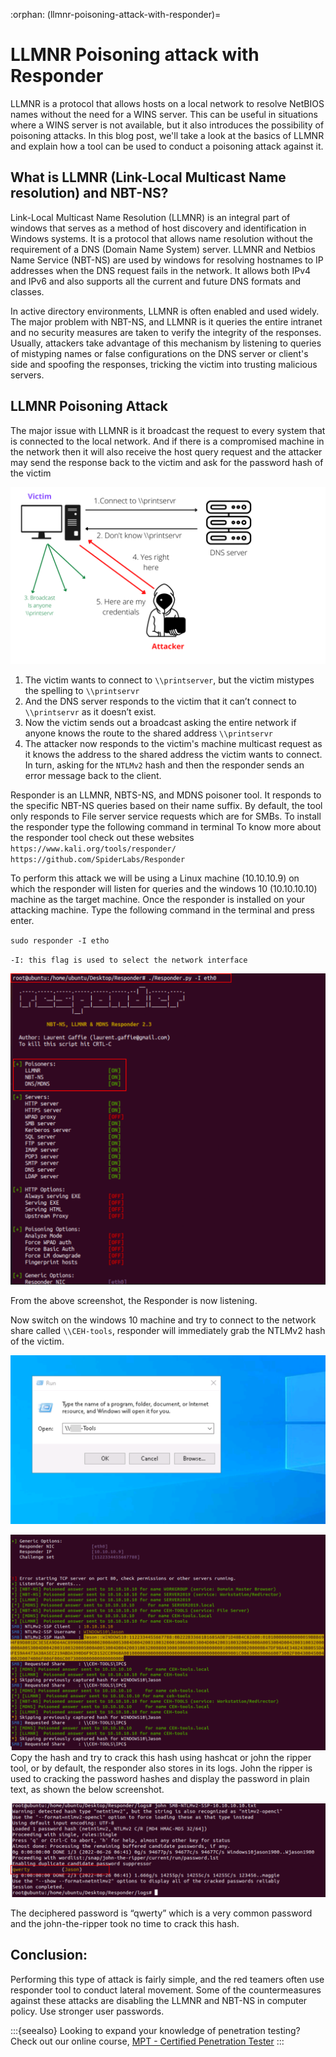 :orphan:
(llmnr-poisoning-attack-with-responder)=
# LLMNR Poisoning attack with Responder


LLMNR is a protocol that allows hosts on a local network to resolve NetBIOS names without the need for a WINS server. This can be useful in situations where a WINS server is not available, but it also introduces the possibility of poisoning attacks. In this blog post, we'll take a look at the basics of LLMNR and explain how a tool can be used to conduct a poisoning attack against it.

## What is LLMNR (Link-Local Multicast Name resolution) and NBT-NS?

Link-Local Multicast Name Resolution (LLMNR) is an integral part of windows that serves as a method of host discovery and identification in Windows systems. It is a protocol that allows name resolution without the requirement of a DNS (Domain Name System) server. LLMNR and Netbios Name Service (NBT-NS) are used by windows for resolving hostnames to IP addresses when the DNS request fails in the network. It allows both IPv4 and IPv6 and also supports all the current and future DNS formats and classes.

In active directory environments, LLMNR is often enabled and used widely. The major problem with NBT-NS, and LLMNR is it queries the entire intranet and no security measures are taken to verify the integrity of the responses. Usually, attackers take advantage of this mechanism by listening to queries of mistyping names or false configurations on the DNS server or client's side and spoofing the responses, tricking the victim into trusting malicious servers. 

## LLMNR Poisoning Attack 

The major issue with LLMNR is it broadcast the request to every system that is connected to the local network. And if there is a compromised machine in the network then it will also receive the host query request and the attacker may send the response back to the victim and ask for the password hash of the victim

![LLMNR_1](images/LLMNR_1.png)

1. The victim wants to connect to `\\printserver`, but the victim mistypes the spelling to `\\printservr` 
2. And the DNS server responds to the victim that it can’t connect to `\\printservr` as it doesn’t exist.
3. Now the victim sends out a broadcast asking the entire network if anyone knows the route to the shared address `\\printservr`
4. The attacker now responds to the victim's machine multicast request as it knows the address to the shared address the victim wants to connect. In turn, asking for the `NTLMv2` hash and then the responder sends an error message back to the client. 

Responder is an LLMNR, NBTS-NS, and MDNS poisoner tool. It responds to the specific NBT-NS queries based on their name suffix. By default, the tool only responds to File server service requests which are for SMBs. To install the responder type the following command in terminal
To know more about the responder tool check out these websites `https://www.kali.org/tools/responder/ https://github.com/SpiderLabs/Responder` 

To perform this attack we will be using a Linux machine (10.10.10.9) on which the responder will listen for queries and the windows 10 (10.10.10.10)  machine as the target machine. Once the responder is installed on your attacking machine. Type the following command in the terminal and press enter. 

`sudo responder -I etho` 

`-I: this flag is used to select the network interface`

![LLMNR_2](images/LLMNR_2.png)

From the above screenshot, the Responder is now listening. 

Now switch on the windows 10 machine and try to connect to the network share called `\\CEH-tools`, responder will immediately grab the NTLMv2 hash of the victim. 

![LLMNR_3](images/LLMNR_3.png)

![LLMNR_4](images/LLMNR_4.png)
Copy the hash and try to crack this hash using hashcat or john the ripper tool, or by default, the responder also stores in its logs. 
John the ripper is used to cracking the password hashes and display the password in plain text, as shown the below screenshot. 

![LLMNR_5](images/LLMNR_5.png)

The deciphered password is “qwerty” which is a very common password and the john-the-ripper took no time to crack this hash. 

## Conclusion: 

Performing this type of attack is fairly simple, and the red teamers often use responder tool to conduct lateral movement. Some of the countermeasures against these attacks are disabling the LLMNR and NBT-NS in computer policy. Use stronger user passwords. 

:::{seealso}
Looking to expand your knowledge of penetration testing? Check out our online course, [MPT - Certified Penetration Tester](https://www.mosse-institute.com/certifications/mpt-certified-penetration-tester.html)
:::